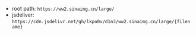 * root path: ``https://ww2.sinaimg.cn/large/``
* jsdeliver: ``https://cdn.jsdelivr.net/gh/lkpo0v/d1n3/ww2.sinaimg.cn/large/{filename}``
